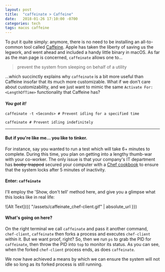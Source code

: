 ```yaml
---
layout: post
title:  "caffeinate > Caffeine"
date:   2018-01-26 17:10:00 -0700
categories: tech
tags: macos caffeine
---
```



To put it quite simply: anymore, there is no need to be installing an all-to-common tool called [Caffeine](http://lightheadsw.com/caffeine). Apple has taken the liberty of saving us the legwork, and went ahead and included a handy little binary in macOS. As far as the man page is concerned, `caffeinate` allows one to...

> prevent the system from sleeping on behalf of a utility

...which succinctly explains why `caffeinate` is a bit more useful than Caffeine insofar that its much more customizable. What if we don't care about customizability, and we just want to mimic the same `Activate For: <LengthOfTime>` functionality that Caffeine has?


#### _You got it!_

`caffeinate -t <Seconds> # Prevent idling for a specified time`

`caffeinate # Prevent idling indefinitely`

***

#### But if you're like me... you like to tinker.

For instance, say you wanted to run a test which will take 6+ minutes to complete. During this time, you plan on getting into a lengthy thumb-war with your co-worker. The only issue is that your company's IT department has ~~booby-trapped~~ secured your computer with a [Chef cookbook](https://github.com/facebook/IT-CPE/tree/master/chef/cookbooks/cpe_screensaver) to ensure that the system locks after 5 minutes of inactivity.


#### Enter: `caffeinate`
I'll employ the 'Show, don't tell' method here, and give you a glimpse what this looks like in real life:

![Alt Text]({{ "/assets/caffeinate_chef-client.gif" | absolute_url }})

#### What's going on here?
On the right terminal we call `caffeinate` and pass it another command, `chef-client`, `caffeinate` then forks a process and executes `chef-client` within it. But we want proof, right? So, then we run `ps` to grab the PID for `caffeinate`, then throw the PID into `top` to monitor its status. As you can see, when the forked `chef-client` process ends, as does  `caffeinate`.

We now have achieved a means by which we can ensure the system will not idle so long as its forked process is still running.
